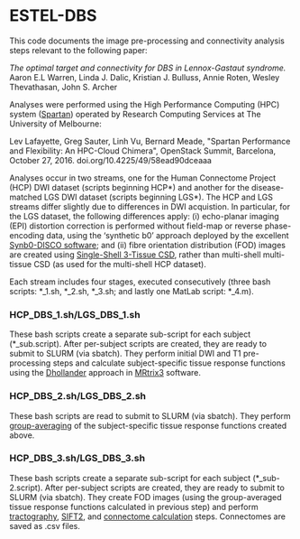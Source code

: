 # ESTEL-DBS

This code documents the image pre-processing and connectivity analysis steps relevant to the following paper:

_The optimal target and connectivity for DBS in Lennox-Gastaut syndrome._
Aaron E.L Warren, Linda J. Dalic, Kristian J. Bulluss, Annie Roten, Wesley Thevathasan, John S. Archer

Analyses were performed using the High Performance Computing (HPC) system ([Spartan](https://dashboard.hpc.unimelb.edu.au)) operated by Research Computing Services at The University of Melbourne:

Lev Lafayette, Greg Sauter, Linh Vu, Bernard Meade, "Spartan Performance and Flexibility: An HPC-Cloud Chimera", OpenStack Summit, Barcelona, October 27, 2016. doi.org/10.4225/49/58ead90dceaaa

Analyses occur in two streams, one for the Human Connectome Project (HCP) DWI dataset (scripts beginning HCP*) and another for the disease-matched LGS DWI dataset (scripts beginning LGS*). The HCP and LGS streams differ slightly due to differences in DWI acquistion. In particular, for the LGS dataset, the following differences apply: (i) echo-planar imaging (EPI) distortion correction is performed without field-map or reverse phase-encoding data, using the ‘synthetic b0’ approach deployed by the excellent [Synb0-DISCO software](https://github.com/MASILab/Synb0-DISCO); and (ii) fibre orientation distribution (FOD) images are created using [Single-Shell 3-Tissue CSD](https://3tissue.github.io), rather than multi-shell multi-tissue CSD (as used for the multi-shell HCP dataset). 

Each stream includes four stages, executed consecutively (three bash scripts: *_1.sh, *_2.sh, *_3.sh; and lastly one MatLab script: *_4.m).

### **HCP_DBS_1.sh/LGS_DBS_1.sh**

These bash scripts create a separate sub-script for each subject (*_sub.script). After per-subject scripts are created, they are ready to submit to SLURM (via sbatch). They perform initial DWI and T1 pre-processing steps and calculate subject-specific tissue response functions using the [Dhollander](https://mrtrix.readthedocs.io/en/latest/reference/commands/dwi2response.html#dwi2response-dhollander) approach in [MRtrix3](https://mrtrix.readthedocs.io/en/latest/index.html) software. 

### **HCP_DBS_2.sh/LGS_DBS_2.sh**

These bash scripts are read to submit to SLURM (via sbatch). They perform [group-averaging](https://mrtrix.readthedocs.io/en/latest/reference/commands/responsemean.html) of the subject-specific tissue response functions created above. 

### **HCP_DBS_3.sh/LGS_DBS_3.sh**

These bash scripts create a separate sub-script for each subject (*_sub-2.script). After per-subject scripts are created, they are ready to submit to SLURM (via sbatch). They create FOD images (using the group-averaged tissue response functions calculated in previous step) and perform [tractography](https://mrtrix.readthedocs.io/en/latest/reference/commands/tckgen.html), [SIFT2](https://mrtrix.readthedocs.io/en/latest/reference/commands/tcksift2.html), and [connectome calculation](https://mrtrix.readthedocs.io/en/latest/reference/commands/tck2connectome.html) steps. Connectomes are saved as .csv files. 

